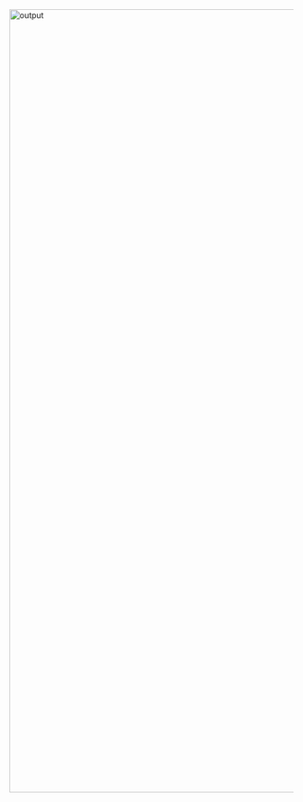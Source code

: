 <img width="1389" alt="output" src="https://github.com/manukj/web3_tutorials/assets/22499119/4341348f-a2f0-4f3e-a62f-789d95614b09">
